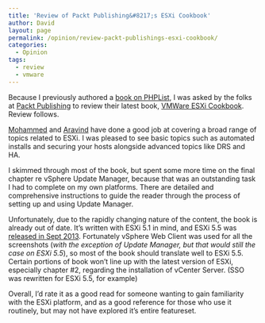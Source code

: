 ```yaml
---
title: 'Review of Packt Publishing&#8217;s ESXi Cookbook'
author: David
layout: page
permalink: /opinion/review-packt-publishings-esxi-cookbook/
categories:
  - Opinion
tags:
  - review
  - vmware
---
```

Because I previously authored a [book on PHPList][1], I was asked by the folks at [Packt Publishing][2] to review their latest book, [VMWare ESXi Cookbook][3]. Review follows.

[Mohammed][4] and [Aravind][5] have done a good job at covering a broad range of topics related to ESXi. I was pleased to see basic topics such as automated installs and securing your hosts alongside advanced topics like DRS and HA.

I skimmed through most of the book, but spent some more time on the final chapter re vSphere Update Manager, because that was an outstanding task I had to complete on my own platforms. There are detailed and comprehensive instructions to guide the reader through the process of setting up and using Update Manager.

Unfortunately, due to the rapidly changing nature of the content, the book is already out of date. It&#8217;s written with ESXi 5.1 in mind, and ESXi 5.5 was [released in Sept 2013][6]. Fortunately vSphere Web Client was used for all the screenshots (*with the exception of Update Manager, but that would still the case on ESXi 5.5*), so most of the book should translate well to ESXi 5.5. Certain portions of book won&#8217;t line up with the latest version of ESXi, especially chapter #2, regarding the installation of vCenter Server. (SSO was rewritten for ESXi 5.5, for example)

Overall, I&#8217;d rate it as a good read for someone wanting to gain familiarity with the ESXi platform, and as a good reference for those who use it routinely, but may not have explored it&#8217;s entire featureset.

 [1]: http://www.packtpub.com/phplist-2-e-mail-campaign-manager/book
 [2]: http://www.packtpub.com
 [3]: http://www.packtpub.com/vmware-esxi-cookbook/book
 [4]: http://www.vmwarearena.com
 [5]: http://aravindsivaraman.com/
 [6]: https://www.vmware.com/support/vsphere5/doc/vsphere-esx-vcenter-server-55-release-notes.html
